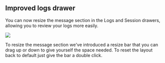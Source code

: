## Improved logs drawer

You can now resize the message section in the Logs and Session drawers, allowing you to review your logs more easily. 

![](../../../assets/images/61de19f-image.png)

To resize the message section we've introduced a resize bar that you can drag up or down to give yourself the space needed. To reset the layout back to default just give the bar a double click.